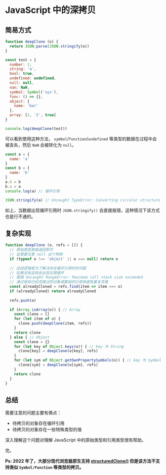 # JavaScript 中的深拷贝

## 简易方式
```js
function deepClone (o) {
  return JSON.parse(JSON.stringify(o))
}

const test = {
  number: 1,
  string: 'a',
  bool: true,
  undefined: undefined,
  null: null,
  nan: NaN,
  symbol: Symbol('sys'),
  func: () => {},
  object: {
    name: 'bar'
  },
  array: [1, '2', true]
}

console.log(deepClone(test))
```
可以看到使用这种方法， `symbol`/`function`/`undefined` 等类型的数据在过程中会被丢失，然后 `NaN` 会被转化为 `null`。  

```js
const a = {
  name: 'a'
}
const b = {
  name: 'b'
}
a.b = b
b.a = a
console.log(a) // 循环引用

JSON.stringify(a) // Uncaught TypeError: Converting circular structure to JSON
```
如上，当数据出现循环引用时 `JSON.stringify()` 会直接报错，这种情况下该方式也是行不通的。

## 复杂实现
```js
function deepClone (o, refs = []) {
  // 原始类型直接返回即可
  // 这里要注意 null 这个特例
  if (typeof o !== 'object' || o === null) return o
  
  // 这段逻辑是为了解决存在循环引用时的问题
  // 如果没有这段会出现无限循环
  // 报错 Uncaught RangeError: Maximum call stack size exceeded
  // 通过保存已经克隆过的对象或数组的引用来避免重复克隆
  const alreadyCloned = refs.find(item => item === o)
  if (alreadyCloned) return alreadyCloned
  
  refs.push(o)
  
  if (Array.isArray(o)) { // Array
    const clone = []
    for (let item of o) {
      clone.push(deepClone(item, refs))
    }
    return clone
  } else { // Object
    const clone = {}
    for (let key of Object.keys(o)) { // key 为 String
      clone[key] = deepClone(o[key], refs)
    }
    for (let sym of Object.getOwnPropertySymbols(o)) { // key 为 Symbol
      clone[sym] = deepClone(o[sym], refs)
    }
    return clone
  }
}
```

## 总结
需要注意的问题主要有俩点：
* 待拷贝的对象存在循环引用
* 待拷贝的对象存在一些特殊类型的值
  
深入理解这个问题对理解 JavaScript 中的原始类型和引用类型很有帮助。

完。

**Ps: 2022 年了，大部分现代浏览器原生支持 [structuredClone()](https://developer.mozilla.org/en-US/docs/Web/API/structuredClone) 但是该方法不支持类似 `Symbol/Function` 等类型的拷贝。** 

